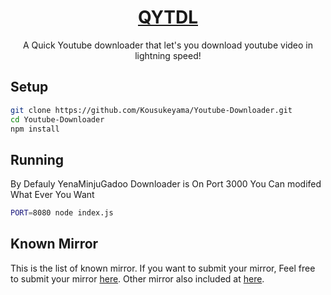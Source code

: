 <div align="center">
	<h1><a href="https://qytdl.yonle.repl.co">QYTDL</a></h1>
	<p>A Quick Youtube downloader that let's you download youtube video in lightning speed!</p>
</div>

## Setup
```bash
git clone https://github.com/Kousukeyama/Youtube-Downloader.git
cd Youtube-Downloader
npm install
```

## Running
By Defauly YenaMinjuGadoo Downloader is On Port 3000 You Can modifed What Ever You Want
```bash
PORT=8080 node index.js
```

## Known Mirror
This is the list of known mirror. If you want to submit your mirror, Feel free to submit your mirror [here](https://github.com/KousukeYama/Youtube-Downloader/issues). Other mirror also included at [here](https://github.com/KousukeYama/Youtube-Downloader/issues).

